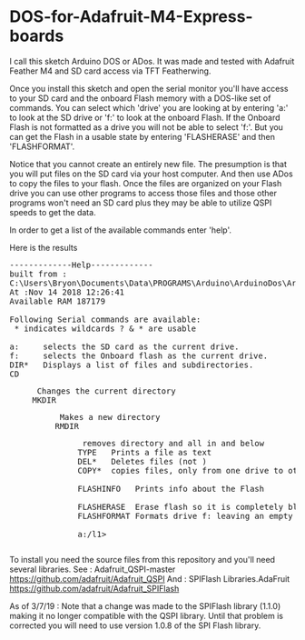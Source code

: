 # DOS-for-Adafruit-M4-Express-boards

I call this sketch Arduino DOS or ADos.  It was made and tested with Adafruit Feather M4 and SD card access via TFT Featherwing.

Once you install this sketch and open the serial monitor you'll have access to your SD card and the onboard Flash memory with a DOS-like set of commands.  You can select which 'drive' you are looking at by entering 'a:' to look at the SD drive or 'f:' to look at the onboard Flash.  If the Onboard Flash is not formatted as a drive you will not be able to select 'f:'.  But you can get the Flash in a usable state by entering 'FLASHERASE' and then 'FLASHFORMAT'.

Notice that you cannot create an entirely new file.  The presumption is that you will put files on the SD card via your host computer.  And then use ADos to copy the files to your flash.  Once the files are organized on your Flash drive you can use other programs to access those files and those other programs won't need an SD card plus they may be able to utilize QSPI speeds to get the data.

In order to get a list of the available commands enter 'help'.

Here is the results 
<pre>
-------------Help-------------
built from : 
C:\Users\Bryon\Documents\Data\PROGRAMS\Arduino\ArduinoDos\ArduinoDos.ino
At :Nov 14 2018 12:26:41
Available RAM 187179

Following Serial commands are available:
 * indicates wildcards ? & * are usable

a:     selects the SD card as the current drive.
f:     selects the Onboard flash as the current drive.
DIR*   Displays a list of files and subdirectories.
CD    <dir> Changes the current directory
MKDIR <dir> Makes a new directory
RMDIR <dir> removes directory and all in and below
TYPE  <filename> Prints a file as text
DEL*  <filename> Deletes files (not <dirs>)
COPY* <filename> copies files, only from one drive to other

FLASHINFO   Prints info about the Flash
<Think before using these last two commands>
FLASHERASE  Erase flash so it is completely blank
FLASHFORMAT Formats drive f: leaving an empty drive

a:/l1>
</pre>

To install you need the source files from this repository and you'll need several libraries. 
See : Adafruit_QSPI-master https://github.com/adafruit/Adafruit_QSPI
And : SPIFlash Libraries.AdaFruit https://github.com/adafruit/Adafruit_SPIFlash

As of 3/7/19 :
Note that a change was made to the SPIFlash library (1.1.0) making it no longer compatible with the QSPI library.  Until that problem is corrected you will need to use version 1.0.8 of the SPI Flash library.
